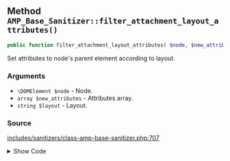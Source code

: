 ## Method `AMP_Base_Sanitizer::filter_attachment_layout_attributes()`

```php
public function filter_attachment_layout_attributes( $node, $new_attributes, $layout );
```

Set attributes to node&#039;s parent element according to layout.

### Arguments

* `\DOMElement $node` - Node.
* `array $new_attributes` - Attributes array.
* `string $layout` - Layout.

### Source

[includes/sanitizers/class-amp-base-sanitizer.php:707](https://github.com/ampproject/amp-wp/blob/develop/includes/sanitizers/class-amp-base-sanitizer.php#L707-L733)

<details>
<summary>Show Code</summary>
```php
public function filter_attachment_layout_attributes( $node, $new_attributes, $layout ) {
	// The width has to be unset / auto in case of fixed-height.
	if ( 'fixed-height' === $layout && $node->parentNode instanceof DOMElement ) {
		if ( ! isset( $new_attributes['height'] ) ) {
			$new_attributes['height'] = self::FALLBACK_HEIGHT;
		}
		$new_attributes['width'] = 'auto';
		$node->parentNode->setAttribute( 'style', 'height: ' . $new_attributes['height'] . 'px; width: auto;' );
		// The parent element should have width/height set and position set in case of 'fill'.
	} elseif ( 'fill' === $layout && $node->parentNode instanceof DOMElement ) {
		if ( ! isset( $new_attributes['height'] ) ) {
			$new_attributes['height'] = self::FALLBACK_HEIGHT;
		}
		$node->parentNode->setAttribute( 'style', 'position:relative; width: 100%; height: ' . $new_attributes['height'] . 'px;' );
		unset( $new_attributes['width'], $new_attributes['height'] );
	} elseif ( 'responsive' === $layout && $node->parentNode instanceof DOMElement ) {
		$node->parentNode->setAttribute( 'style', 'position:relative; width: 100%; height: auto' );
	} elseif ( 'fixed' === $layout ) {
		if ( ! isset( $new_attributes['height'] ) ) {
			$new_attributes['height'] = self::FALLBACK_HEIGHT;
		}
	}
	return $new_attributes;
}
```
</details>
